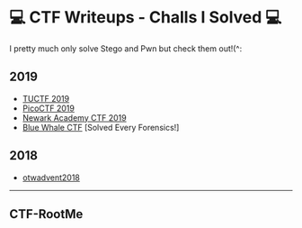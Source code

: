 # 💻 CTF Writeups - Challs I Solved 💻
I pretty much only solve Stego and Pwn but check them out!(^:

## 2019
- [TUCTF 2019](https://github.com/OlivierLaflamme/CTF/blob/master/TUCTF%202019/Writeup.md)
- [PicoCTF 2019](https://github.com/OlivierLaflamme/CTF/blob/master/PicoCTF2019/Writeup.md)
- [Newark Academy CTF 2019](https://github.com/OlivierLaflamme/CTF/blob/master/NewarkAcademyCTF2019/Writeup.md)
- [Blue Whale CTF](https://github.com/OlivierLaflamme/CTF/blob/master/WhaleCTF/Writeup.md) [Solved Every Forensics!]

## 2018
- [otwadvent2018](https://github.com/OlivierLaflamme/CTF/blob/master/otwadvent2018/Writeup.md)

---

## CTF-RootMe
